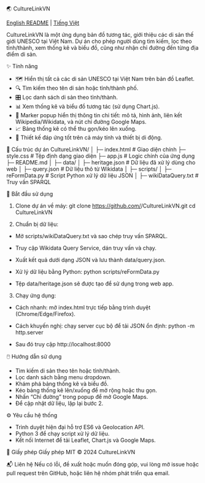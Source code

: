 🌏 CultureLinkVN

[English README](README.md) | [Tiếng Việt](README.vn.md)

CultureLinkVN là một ứng dụng bản đồ tương tác, giới thiệu các di sản thế giới UNESCO tại Việt Nam.
Dự án cho phép người dùng tìm kiếm, lọc theo tỉnh/thành, xem thống kê và biểu đồ, cũng như nhận chỉ đường đến từng địa điểm di sản.

✨ Tính năng
- 🗺️ Hiển thị tất cả các di sản UNESCO tại Việt Nam trên bản đồ Leaflet.
- 🔍 Tìm kiếm theo tên di sản hoặc tỉnh/thành phố.
- 🎛️ Lọc danh sách di sản theo tỉnh/thành.
- 📊 Xem thống kê và biểu đồ tương tác (sử dụng Chart.js).
- 📌 Marker popup hiển thị thông tin chi tiết: mô tả, hình ảnh, liên kết Wikipedia/Wikidata, và nút chỉ đường Google Maps.
- 📈 Bảng thống kê có thể thu gọn/kéo lên xuống.
- 📱 Thiết kế đáp ứng tốt trên cả máy tính và thiết bị di động.

📂 Cấu trúc dự án
CultureLinkVN/
│
├─ index.html          # Giao diện chính
├─ style.css           # Tệp định dạng giao diện
├─ app.js              # Logic chính của ứng dụng
├─ README.md
│
├─ data/
│   ├─ heritage.json   # Dữ liệu đã xử lý dùng cho web
│   ├─ query.json      # Dữ liệu thô từ Wikidata
│
├─ scripts/
│   ├─ reFormData.py   # Script Python xử lý dữ liệu JSON
│   ├─ wikiDataQuery.txt # Truy vấn SPARQL



🚀 Bắt đầu sử dụng
1. Clone dự án về máy:
git clone https://github.com/<username>/CultureLinkVN.git
cd CultureLinkVN


2. Chuẩn bị dữ liệu:
- Mở scripts/wikiDataQuery.txt và sao chép truy vấn SPARQL.
- Truy cập Wikidata Query Service, dán truy vấn và chạy.
- Xuất kết quả dưới dạng JSON và lưu thành data/query.json.
- Xử lý dữ liệu bằng Python:
python scripts/reFormData.py


- Tệp data/heritage.json sẽ được tạo để sử dụng trong web app.
3. Chạy ứng dụng:
- Cách nhanh: mở index.html trực tiếp bằng trình duyệt (Chrome/Edge/Firefox).
- Cách khuyến nghị: chạy server cục bộ để tải JSON ổn định:
python -m http.server


- Sau đó truy cập http://localhost:8000

🖱️ Hướng dẫn sử dụng
- Tìm kiếm di sản theo tên hoặc tỉnh/thành.
- Lọc danh sách bằng menu dropdown.
- Khám phá bảng thống kê và biểu đồ.
- Kéo bảng thống kê lên/xuống để mở rộng hoặc thu gọn.
- Nhấn “Chỉ đường” trong popup để mở Google Maps.
- Để cập nhật dữ liệu, lặp lại bước 2.

⚙️ Yêu cầu hệ thống
- Trình duyệt hiện đại hỗ trợ ES6 và Geolocation API.
- Python 3 để chạy script xử lý dữ liệu.
- Kết nối Internet để tải Leaflet, Chart.js và Google Maps.

📜 Giấy phép
Giấy phép MIT © 2024 CultureLinkVN

📬 Liên hệ
Nếu có lỗi, đề xuất hoặc muốn đóng góp, vui lòng mở issue hoặc pull request trên GitHub, hoặc liên hệ nhóm phát triển qua email.


